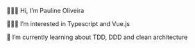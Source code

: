 


<p>🙋🏽‍♀️ Hi, I’m Pauline Oliveira</p> 
<p>👩🏽‍💻 I’m interested in Typescript and Vue.js</p>
<p>🌱 I’m currently learning about TDD, DDD and clean architecture </p>

<br>

<!---
apaulineoliveira/apaulineoliveira is a ✨ special ✨ repository because its `README.md` (this file) appears on your GitHub profile.
You can click the Preview link to take a look at your changes.
--->


